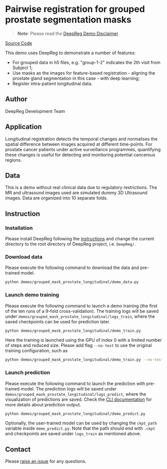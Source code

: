 # Pairwise registration for grouped prostate segmentation masks

> **Note**: Please read the
> [DeepReg Demo Disclaimer](introduction.html#demo-disclaimer).

[Source Code](https://github.com/DeepRegNet/DeepReg/tree/main/demos/grouped_mask_prostate_longitudinal)

This demo uses DeepReg to demonstrate a number of features:

- For grouped data in h5 files, e.g. "group-1-2" indicates the 2th visit from Subject 1;
- Use masks as the images for feature-based registration - aligning the prostate gland
  segmentation in this case - with deep learning;
- Register intra-patient longitudinal data.

## Author

DeepReg Development Team

## Application

Longitudinal registration detects the temporal changes and normalises the spatial
difference between images acquired at different time-points. For prostate cancer
patients under active surveillance programmes, quantifying these changes is useful for
detecting and monitoring potential cancerous regions.

## Data

This is a demo without real clinical data due to regulatory restrictions. The MR and
ultrasound images used are simulated dummy 3D Ultrasound images. Data are organized into
10 separate folds.

## Instruction

### Installation

Please install DeepReg following the [instructions](../getting_started/install.html) and
change the current directory to the root directory of DeepReg project, i.e. `DeepReg/`.

### Download data

Please execute the following command to download the data and pre-trained model.

```bash
python demos/grouped_mask_prostate_longitudinal/demo_data.py
```

### Launch demo training

Please execute the following command to launch a demo training (the first of the ten
runs of a 9-fold cross-validation). The training logs will be saved under
`demos/grouped_mask_prostate_longitudinal/logs_train`, where the saved checkpoints can
be used for prediction later.

```bash
python demos/grouped_mask_prostate_longitudinal/demo_train.py
```

Here the training is launched using the GPU of index 0 with a limited number of steps
and reduced size. Please add flag `--no-test` to use the original training
configuration, such as

```bash
python demos/grouped_mask_prostate_longitudinal/demo_train.py --no-test
```

### Launch prediction

Please execute the following command to launch the prediction with pre-trained model.
The prediction logs will be saved under
`demos/grouped_mask_prostate_longitudinal/logs_predict`, where the visualization of
predictions are saved. Check the [CLI documentation](../docs/cli.html) for more details
about prediction output.

```bash
python demos/grouped_mask_prostate_longitudinal/demo_predict.py
```

Optionally, the user-trained model can be used by changing the `ckpt_path` variable
inside `demo_predict.py`. Note that the path should end with `.ckpt` and checkpoints are
saved under `logs_train` as mentioned above.

## Contact

Please [raise an issue](https://github.com/DeepRegNet/DeepReg/issues/new/choose) for any
questions.
